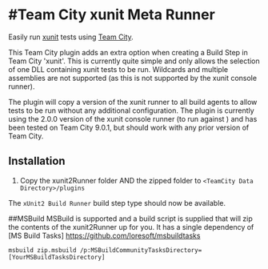 #Team City xunit Meta Runner
===========================

Easily run [xunit](https://github.com/xunit/xunit) tests using [Team City](http://www.jetbrains.com/teamcity/).

This Team City plugin adds an extra option when creating a Build Step in Team City 'xunit'. This is currently quite simple and only allows the selection of one DLL containing xunit tests to be run. Wildcards and multiple assemblies are not supported (as this is not supported by the xunit console runner).

The plugin will copy a version of the xunit runner to all build agents to allow tests to be run without any additional configuration.
The plugin is currently using the 2.0.0 version of the xunit console runner (to run against ) and has been tested on Team City 9.0.1, but should work with any prior version of Team City.

## Installation

1. Copy the xunit2Runner folder AND the zipped folder to `<TeamCity Data Directory>/plugins`

The `xUnit2 Build Runner` build step type should now be available.

##MSBuild
MSBuild is supported and a build script is supplied that will zip the contents of the xunit2Runner up for you. It has a single dependency of [MS Build Tasks] https://github.com/loresoft/msbuildtasks

```shell
msbuild zip.msbuild /p:MSBuildCommunityTasksDirectory=[YourMSBuildTasksDirectory]
```
